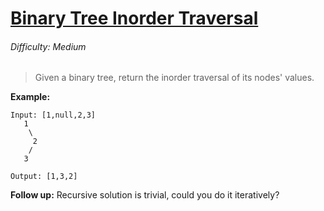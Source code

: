 # [Binary Tree Inorder Traversal](https://leetcode.com/problems/binary-tree-inorder-traversal/)

###### Difficulty: Medium

> Given a binary tree, return the inorder traversal of its nodes' values.

**Example:**

    Input: [1,null,2,3]
       1
        \
         2
        /
       3

    Output: [1,3,2]

**Follow up:** Recursive solution is trivial, could you do it iteratively?

